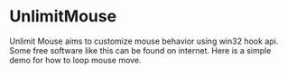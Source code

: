 # UnlimitMouse
Unlimit Mouse aims to customize mouse behavior using win32 hook api. Some free software like this can be found on internet. Here is a simple demo for how to loop mouse move.
